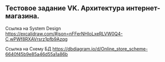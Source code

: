 ## Тестовое задание VK. Архитектура интернет-магазина.


Ссылка на System Design
https://excalidraw.com/#json=nFFerNHIoLxeRLVW0Q4-C,wPWf8RXAVrsrz1pfb9Azqg

Ссылка на Схему БД
https://dbdiagram.io/d/Online_store_scheme-6640f45b9e85a46d55a1a86b
